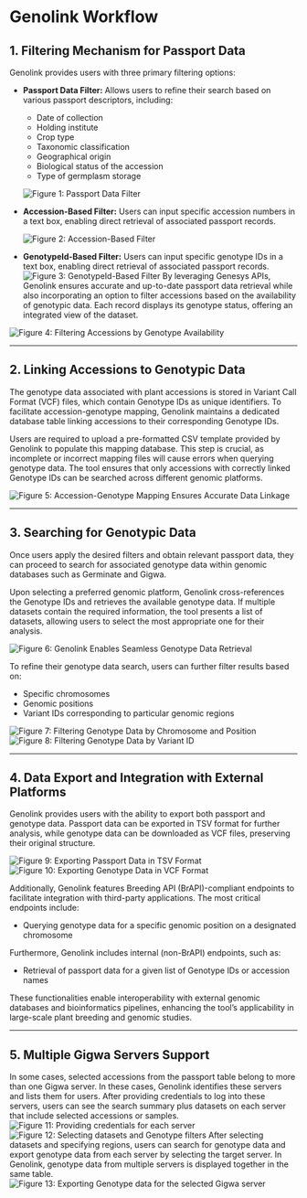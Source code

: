 # Genolink Workflow

## 1. Filtering Mechanism for Passport Data

Genolink provides users with three primary filtering options:

- **Passport Data Filter:** Allows users to refine their search based on various passport descriptors, including:  
  - Date of collection  
  - Holding institute  
  - Crop type  
  - Taxonomic classification  
  - Geographical origin  
  - Biological status of the accession  
  - Type of germplasm storage  

  ![Figure 1: Passport Data Filter](./images/g1.png)

- **Accession-Based Filter:** Users can input specific accession numbers in a text box, enabling direct retrieval of associated passport records.

  ![Figure 2: Accession-Based Filter](./images/g2.png)

- **GenotypeId-Based Filter:** Users can input specific genotype IDs in a text box, enabling direct retrieval of associated passport records.
  ![Figure 3: GenotypeId-Based Filter](./images/g3.png)
By leveraging Genesys APIs, Genolink ensures accurate and up-to-date passport data retrieval while also incorporating an option to filter accessions based on the availability of genotypic data. Each record displays its genotype status, offering an integrated view of the dataset.

![Figure 4: Filtering Accessions by Genotype Availability](./images/g4.png)

---

## 2. Linking Accessions to Genotypic Data

The genotype data associated with plant accessions is stored in Variant Call Format (VCF) files, which contain Genotype IDs as unique identifiers. To facilitate accession-genotype mapping, Genolink maintains a dedicated database table linking accessions to their corresponding Genotype IDs.

Users are required to upload a pre-formatted CSV template provided by Genolink to populate this mapping database. This step is crucial, as incomplete or incorrect mapping files will cause errors when querying genotype data. The tool ensures that only accessions with correctly linked Genotype IDs can be searched across different genomic platforms.

![Figure 5: Accession-Genotype Mapping Ensures Accurate Data Linkage](./images/g5.png)

---

## 3. Searching for Genotypic Data

Once users apply the desired filters and obtain relevant passport data, they can proceed to search for associated genotype data within genomic databases such as Germinate and Gigwa.

Upon selecting a preferred genomic platform, Genolink cross-references the Genotype IDs and retrieves the available genotype data. If multiple datasets contain the required information, the tool presents a list of datasets, allowing users to select the most appropriate one for their analysis.

![Figure 6: Genolink Enables Seamless Genotype Data Retrieval](./images/g7.png)

To refine their genotype data search, users can further filter results based on:  
- Specific chromosomes  
- Genomic positions  
- Variant IDs corresponding to particular genomic regions  

![Figure 7: Filtering Genotype Data by Chromosome and Position](./images/g8.png)  
![Figure 8: Filtering Genotype Data by Variant ID](./images/g9.png)

---

## 4. Data Export and Integration with External Platforms

Genolink provides users with the ability to export both passport and genotype data. Passport data can be exported in TSV format for further analysis, while genotype data can be downloaded as VCF files, preserving their original structure.

![Figure 9: Exporting Passport Data in TSV Format](./images/g10.png)  
![Figure 10: Exporting Genotype Data in VCF Format](./images/g11.png)

Additionally, Genolink features Breeding API (BrAPI)-compliant endpoints to facilitate integration with third-party applications. The most critical endpoints include:  
- Querying genotype data for a specific genomic position on a designated chromosome  

Furthermore, Genolink includes internal (non-BrAPI) endpoints, such as:  
- Retrieval of passport data for a given list of Genotype IDs or accession names  

These functionalities enable interoperability with external genomic databases and bioinformatics pipelines, enhancing the tool’s applicability in large-scale plant breeding and genomic studies.

---

## 5. Multiple Gigwa Servers Support

In some cases, selected accessions from the passport table belong to more than one Gigwa server. In these cases, Genolink identifies these servers and lists them for users. After providing credentials to log into these servers, users can see the search summary plus datasets on each server that include selected accessions or samples.
![Figure 11: Providing credentials for each server](./images/g12.png)
![Figure 12: Selecting datasets and Genotype filters](./images/g13.png)
After selecting datasets and specifying regions, users can search for genotype data and export genotype data from each server by selecting the target server. In Genolink, genotype data from multiple servers is displayed together in the same table.
![Figure 13: Exporting Genotype data for the selected Gigwa server](./images/g14.png)

